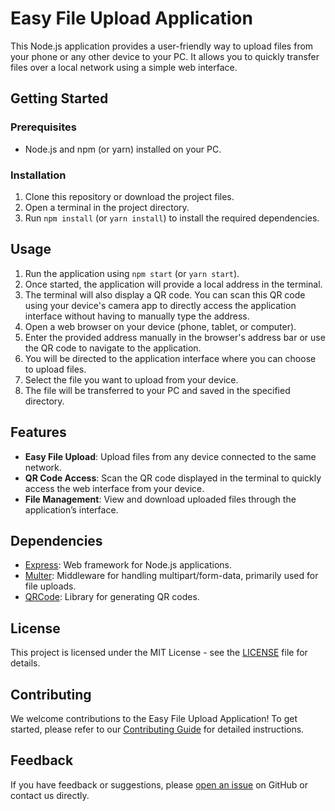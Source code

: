 # Easy File Upload Application

This Node.js application provides a user-friendly way to upload files from your phone or any other device to your PC. It allows you to quickly transfer files over a local network using a simple web interface.

## Getting Started

### Prerequisites

- Node.js and npm (or yarn) installed on your PC.

### Installation

1. Clone this repository or download the project files.
2. Open a terminal in the project directory.
3. Run `npm install` (or `yarn install`) to install the required dependencies.

## Usage

1. Run the application using `npm start` (or `yarn start`).
2. Once started, the application will provide a local address in the terminal.
3. The terminal will also display a QR code. You can scan this QR code using your device's camera app to directly access the application interface without having to manually type the address.
4. Open a web browser on your device (phone, tablet, or computer).
5. Enter the provided address manually in the browser's address bar or use the QR code to navigate to the application.
6. You will be directed to the application interface where you can choose to upload files.
7. Select the file you want to upload from your device.
8. The file will be transferred to your PC and saved in the specified directory.

## Features

- **Easy File Upload**: Upload files from any device connected to the same network.
- **QR Code Access**: Scan the QR code displayed in the terminal to quickly access the web interface from your device.
- **File Management**: View and download uploaded files through the application’s interface.

## Dependencies

- [Express](https://expressjs.com/): Web framework for Node.js applications.
- [Multer](https://www.npmjs.com/package/multer): Middleware for handling multipart/form-data, primarily used for file uploads.
- [QRCode](https://www.npmjs.com/package/qrcode): Library for generating QR codes.

## License

This project is licensed under the MIT License - see the [LICENSE](LICENSE) file for details.

## Contributing

We welcome contributions to the Easy File Upload Application! To get started, please refer to our [Contributing Guide](CONTRIBUTING.md) for detailed instructions.

## Feedback

If you have feedback or suggestions, please [open an issue](https://github.com/ShenhavBarziv/upload/issues) on GitHub or contact us directly.
